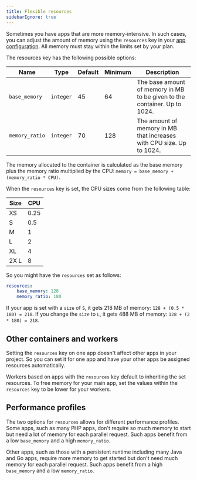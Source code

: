 ```yaml
---
title: Flexible resources
sidebarIgnore: true
---
```


Sometimes you have apps that are more memory-intensive.
In such cases, you can adjust the amount of memory using the `resources` key in your [app configuration](./_index.md).
All memory must stay within the limits set by your plan.

The resources key has the following possible options:

| Name           | Type      | Default | Minimum | Description                                                               |
| -------------- | --------- | ------- | ------- | ------------------------------------------------------------------------- |
| `base_memory`  | `integer` | 45      | 64      | The base amount of memory in MB to be given to the container. Up to 1024. |
| `memory_ratio` | `integer` | 70      | 128     | The amount of memory in MB that increases with CPU size. Up to 1024.      |

The memory allocated to the container is calculated as the base memory plus the memory ratio multiplied by the CPU:
`memory = base_memory + (memory_ratio * CPU)`.

When the `resources` key is set, the CPU sizes come from the following table:

| Size | CPU  |
| ---- | ---- |
| XS   | 0.25 |
| S    | 0.5  |
| M    | 1    |
| L    | 2    |
| XL   | 4    |
| 2X L | 8    |

So you might have the `resources` set as follows:

```yaml {location=".platform.app.yaml"}
resources: 
    base_memory: 128
    memory_ratio: 180
```

If your app is set with a `size` of `S`, it gets 218&nbsp;MB of memory: `128 + (0.5 * 180) = 218`.
If you change the `size` to `L`, it gets 488&nbsp;MB of memory: `128 + (2 * 180) = 218`.

## Other containers and workers

Setting the `resources` key on one app doesn't affect other apps in your project.
So you can set it for one app and have your other apps be assigned resources automatically.

Workers based on apps with the `resources` key default to inheriting the set resources.
To free memory for your main app,
set the values within the `resources` key to be lower for your workers.

## Performance profiles

The two options for `resources` allows for different performance profiles.
Some apps, such as many PHP apps, don't require so much memory to start
but need a lot of memory for each parallel request.
Such apps benefit from a low `base_memory` and a high `memory_ratio`.

Other apps, such as those with a persistent runtime including many Java and Go apps,
require more memory to get started
but don't need much memory for each parallel request.
Such apps benefit from a high `base_memory` and a low `memory_ratio`.
